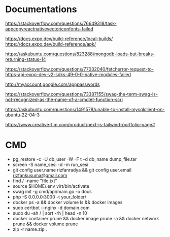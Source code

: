 # Documentations

https://stackoverflow.com/questions/76649318/task-appcopyreactnativevectoriconfonts-failed

https://docs.expo.dev/build-reference/local-builds/
https://docs.expo.dev/build-reference/apk/

https://askubuntu.com/questions/823288/mongodb-loads-but-breaks-returning-status-14

https://stackoverflow.com/questions/77032040/fetcherror-request-to-https-api-expo-dev-v2-sdks-49-0-0-native-modules-failed

http://myaccount.google.com/apppasswords

https://stackoverflow.com/questions/73387155/swag-the-term-swag-is-not-recognized-as-the-name-of-a-cmdlet-function-scri

https://askubuntu.com/questions/1491578/unable-to-install-mysqlclient-on-ubuntu-22-04-3

https://www.creative-tim.com/product/next-js-tailwind-portfolio-page#

# CMD

- pg_restore -c -U db_user -W -F t -d db_name dump_file.tar
- screen -S name_sesi -d -m run_sesi
- git config user.name rizfanradya && git config user.email rizfankusuma@gmail.com
- find / -name "file.txt"
- source $HOME/.env_virt/bin/activate
- swag init -g cmd/api/main.go -o docs
- php -S 0.0.0.0:3000 -t your_folder/
- docker ps -a && docker volume ls && docker images
- sudo certbot --nginx -d domain.com
- sudo du -ah / | sort -rh | head -n 10
- docker container prune && docker image prune -a && docker network prune && docker volume prune
- zip -r name.zip .
